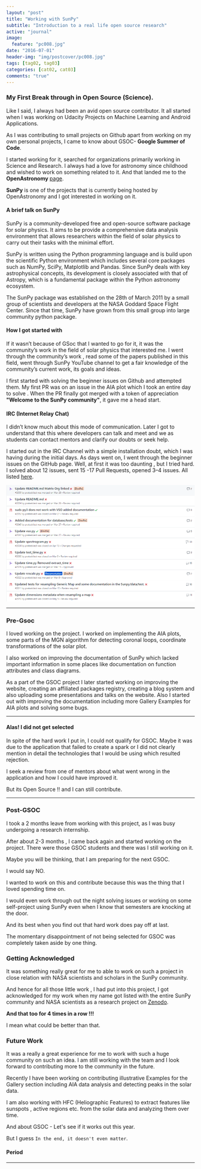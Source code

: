 ```yaml
---
layout: "post"
title: "Working with SunPy"
subtitle: "Introduction to a real life open source research"
active: "journal"
image:
  feature: "pc008.jpg"
date: "2016-07-01"
header-img: "img/postcover/pc008.jpg"
tags: [tag02, tag03]
categories: [cat02, cat03]
comments: "true"
---
```



### My First Break through in Open Source (Science).

Like I said, I always had been an avid open source contributor. It all started when I was working on Udacity Projects on Machine Learning and Android Applications.

As I was contributing to small projects on Github apart from working on my own personal projects, I came to know about GSOC- **Google Summer of Code**.


I started working for it, searched for organizations primarily working in Science and Research. I always had a love for astronomy since childhood and wished to work on something related to it. And that landed me to the  **OpenAstronomy**  [page](http://openastronomy.org/).

**SunPy** is one of the projects that is currently being hosted by OpenAstronomy and I got interested in working on it.

#### A brief talk on SunPy

SunPy is a community-developed free and open-source software package for solar physics. It aims to be provide a comprehensive data analysis environment that allows researchers within the field of solar physics to carry out their tasks with the minimal effort.

SunPy is written using the Python programming language and is build upon the scientific Python environment which includes several core packages such as NumPy, SciPy, Matplotlib and Pandas. Since SunPy deals with key astrophysical concepts, its development is closely associated with that of Astropy, which is a fundamental package within the Python astronomy ecosystem.

The SunPy package was established on the 28th of March 2011 by a small group of scientists and developers at the NASA Goddard Space Flight Center. Since that time, SunPy have grown from this small group into large community python package.

#### How I got started with

If it wasn’t because of GSoc that I wanted to go for it,  it was the community’s work in the field of solar physics that interested me.
I went through the community’s work , read some of the papers published in this field, went through SunPy YouTube channel to get a fair knowledge of the community’s current work, its goals and ideas.

I first started with solving the beginner issues on Github and attempted them. My first PR was on an issue in the AIA plot which I took an entire day to solve . When the PR finally got merged with a token of appreciation **"Welcome to the SunPy community"**, it gave me a head start.

#### IRC (Internet Relay Chat)
I didn’t know much about this mode of communication. Later I got to understand that this where developers can talk and meet and we as students can contact mentors and clarify our doubts or seek help.

I started out in the IRC Channel with a simple installation doubt, which I was having during the initial days.
As days went on, I went through the beginner issues on the GitHub page. Well, at first it was too daunting , but I tried hard. I solved about 12 issues, sent 15 -17 Pull Requests, opened 3–4 issues. All listed  [here](https://github.com/sunpy/sunpy/pulls?q=is%3Apr+author%3Aprateekiiest+is%3Aclosed).

![](https://raw.githubusercontent.com/prateekiiest/photorama/gh-pages/img/Screenshot%202017-09-28%2013.11.53.png)


----------------------------------------

### Pre-Gsoc
I loved working on the project. I worked on implementing the AIA plots, some parts of the MGN algorithm for detecting coronal loops, coordinate transformations of the solar plot.

I also worked on improving the documentation of SunPy which lacked important information in some places like documentation on function attributes and class diagrams.

As a part of the GSOC project I later started working on improving the website, creating an affiliated packages registry, creating a blog system and also uploading some presentations and talks on the website. Also I started out with improving the documentation including more Gallery Examples for AIA plots and solving some bugs.


-----------------------------------------

#### Alas!  I did not get selected

In spite of the hard work I put in, I could not qualify for GSOC. Maybe it was due to the application that failed to create a spark or I did not clearly mention in detail the technologies that I would be using which resulted rejection.

I seek a review from one of mentors about what went wrong in the application and how I could have improved it.

But its Open Source !! and I can still contribute.

------------------------------------------
### Post-GSOC

I took a 2 months leave from working with this project, as I was busy undergoing a research internship.

After about 2-3 months , I came back again and started working on the project.
There were those GSOC students and there was I still working on it.

Maybe you will be thinking, that I am preparing for the next GSOC.

I would say NO.

I wanted to work on this and contribute because this was the thing that I loved spending time on.

I would even work through out the night solving issues or working on some self-project using SunPy even when I know that semesters are knocking at the door.

And its best when you find out that hard work does pay off at last.

The momentary disappointment of not being selected for GSOC was completely taken aside by one thing.


### Getting Acknowledged

It was something really great for me to able to work on such a project in close relation with NASA scientists and scholars in the SunPy community.

And hence for all those little work , I had put into this project, I got acknowledged for my work when my name got listed with the entire SunPy community and NASA scientists as a research project on [Zenodo](https://zenodo.org/record/1015699).

**And that too for 4 times in a row !!!**

I mean what could be better than that.

### Future Work

It was a really a great experience for me to work with such a huge community on such an idea. I am still working with the team and I look forward to contributing more to the community in the future.

Recently I have been working on contributing illustrative Examples for the Gallery section including AIA data analysis and detecting peaks in the solar data.

I am also working with HFC (Heliographic Features) to extract features like sunspots , active regions etc. from the solar data and analyzing them over time.

And about GSOC - Let's see if it works out this year.

But I guess `In the end, it doesn't even matter`.

#### Period

----------------------------------------
